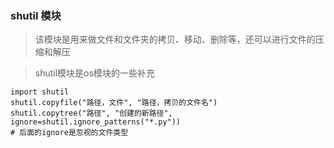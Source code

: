 ### shutil 模块

> 该模块是用来做文件和文件夹的拷贝、移动、删除等，还可以进行文件的压缩和解压

> shutil模块是os模块的一些补充

```
import shutil
shutil.copyfile("路径，文件", "路径，拷贝的文件名")
shutil.copytree("路径", "创建的新路径", ignore=shutil.ignore_patterns("*.py"))  
# 后面的ignore是忽视的文件类型

```
